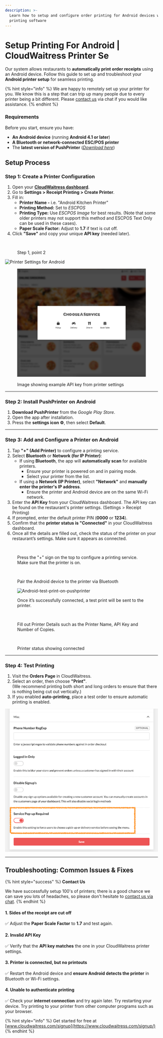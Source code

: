 ```yaml
---
description: >-
  Learn how to setup and configure order printing for Android devices with our
  printing software
---
```


# Setup Printing For Android | CloudWaitress Printer Se

Our system allows restaurants to **automatically print order receipts** using an Android device. Follow this guide to set up and troubleshoot your **Android printer setup** for seamless printing.

{% hint style="info" %}
We are happy to remotely set up your printer for you. We know this is a step that can trip up many people due to every printer being a bit different. Please [contact us](https://www.cloudwaitress.com) via chat if you would like assistance.
{% endhint %}

### **Requirements**

Before you start, ensure you have:

* **An Android device** (running **Android 4.1 or later**)
* **A Bluetooth or network-connected ESC/POS printer**
* The **latest version of PushPrinter** ([_Download here_](https://pushprinter.com/))

## Setup Process

### Step 1: Create a Printer Configuration

1. Open your [**CloudWaitress dashboard**](https://admin.cloudwaitress.com).
2. Go to **Settings > Receipt Printing > Create Printer**.
3. Fill in:
   * **Printer Name -** i.e. "Android Kitchen Printer"
   * **Printing Method:** Set to _ESCPOS_
   * **Printing Type:** Use _ESCPOS Image_ for best results. (Note that some older printers may not support this method and ESCPOS Text Only can be used in these cases).
   * **Paper Scale Factor:** Adjust to **1.7** if text is cut off.
4. Click **"Save"** and copy your unique **API key** (needed later).

<figure><img src="../../.gitbook/assets/image (1) (2).png" alt=""><figcaption><p>Step 1, point 2</p></figcaption></figure>

![Printer Settings for Android](../../.gitbook/assets/printer-settings.png)

<figure><img src="../../.gitbook/assets/image (6).png" alt=""><figcaption><p>Image showing example API key from printer settings</p></figcaption></figure>

***

### **Step 2: Install PushPrinter on Android**

1. **Download PushPrinter** from the _Google Play Store_.
2. Open the app after installation.
3. Press the **settings icon ⚙️**, then select **Default**.

***

### **Step 3: Add and Configure a Printer on Android**

1. Tap **"+" (Add Printer)** to configure a printing service.
2. Select **Bluetooth** or **Network (for IP Printer)**:
   * If using **Bluetooth**, the app will **automatically scan** for available printers.
     * Ensure your printer is powered on and in pairing mode.
     * Select your printer from the list.
   * If using a **Network (IP Printer)**, select **"Network"** and **manually enter the printer's IP address**.
     * Ensure the printer and Android device are on the same Wi-Fi network.
3. Enter the **API Key** from your CloudWaitress dashboard. The API key can be found on the restaurant's printer settings. (Settings > Receipt Printing)
4. If prompted, enter the default printer PIN (**0000** or **1234**).
5. Confirm that the **printer status is "Connected"** in your CloudWaitress dashboard.
6. Once all the details are filled out, check the status of the printer on your restaurant’s settings. Make sure it appears as connected.

<div align="left" data-full-width="true"><figure><img src="../../.gitbook/assets/push3.png" alt="" width="318"><figcaption><p>Press the "+” sign on the top to configure a printing service. Make sure that the printer is on.</p></figcaption></figure></div>

<div align="left"><figure><img src="../../.gitbook/assets/image (10).png" alt="" width="210"><figcaption><p>Pair the Android device to the printer via Bluetooth</p></figcaption></figure></div>

<div align="left"><figure><img src="../../.gitbook/assets/image (11).png" alt="Android-test-print-on-pushprinter" width="204"><figcaption><p>Once it’s successfully connected, a test print will be sent to the printer.</p></figcaption></figure></div>

<div align="left"><figure><img src="../../.gitbook/assets/image (13).png" alt="" width="208"><figcaption><p>Fill out Printer Details such as the Printer Name, API Key and Number of Copies.</p></figcaption></figure></div>

<div align="left"><figure><img src="../../.gitbook/assets/image (7) (1).png" alt="" width="375"><figcaption><p>Printer status showing connected</p></figcaption></figure></div>

***

### **Step 4: Test Printing**

1. Visit the **Orders Page** in CloudWaitress.
2. Select an order, then choose **"Print"**.\
   (We recommend printing both short and long orders to ensure that there is nothing being cut out vertically.)
3. If you enabled **auto-printing**, place a test order to ensure automatic printing is enabled.

![](<../../.gitbook/assets/image (5).png>)

***

## Troubleshooting: Common Issues & Fixes

{% hint style="success" %}
**Contact Us**

We have successfully setup 100's of printers; there is a good chance we can save you lots of headaches, so please don't hesitate to [contact us via chat](https://www.cloudwaitress.com).
{% endhint %}

#### **1. Sides of the receipt are cut off**

✅ Adjust the **Paper Scale Factor** to **1.7** and test again.

#### **2. Invalid API Key**

✅ Verify that the **API key matches** the one in your CloudWaitress printer settings.

#### **3. Printer is connected, but no printouts**

✅ Restart the Android device and **ensure Android detects the printer** in Bluetooth or Wi-Fi settings.

#### **4. Unable to authenticate printing**

✅ Check your **internet connection** and try again later. Try restarting your device. Try printing to your printer from other computer programs such as your browser.



{% hint style="info" %}
Get started for free at [www.cloudwaitress.com/signup](https://www.cloudwaitress.com/signup/)
{% endhint %}



